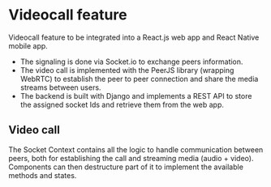 # Videocall feature

Videocall feature to be integrated into a React.js web app and React Native mobile app.

-   The signaling is done via Socket.io to exchange peers information.
-   The video call is implemented with the PeerJS library (wrapping WebRTC) to establish the peer to peer connection and share the media streams between users.
-   The backend is built with Django and implements a REST API to store the assigned socket Ids and retrieve them from the web app.

## Video call

The Socket Context contains all the logic to handle communication between peers, both for establishing the call and streaming media (audio + video).
Components can then destructure part of it to implement the available methods and states.